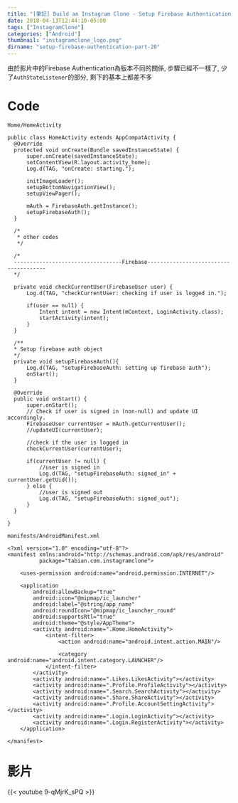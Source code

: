 ```yaml
---
title: "[筆記] Build an Instagram Clone - Setup Firebase Authentication (Part 20)"
date: 2018-04-13T12:44:10-05:00
tags: ["InstagramClone"]
categories: ["Android"]
thumbnail: "instagramclone_logo.png"
dirname: "setup-firebase-authentication-part-20"
---
```


由於影片中的Firebase Authentication為版本不同的關係, 步驟已經不一樣了, 少了<code>AuthStateListener</code>的部分, 剩下的基本上都差不多

<!--more-->

# Code

<code>Home/HomeActivity</code>

    public class HomeActivity extends AppCompatActivity {
      @Override
      protected void onCreate(Bundle savedInstanceState) {
          super.onCreate(savedInstanceState);
          setContentView(R.layout.activity_home);
          Log.d(TAG, "onCreate: starting.");

          initImageLoader();
          setupBottomNavigationView();
          setupViewPager();

          mAuth = FirebaseAuth.getInstance();
          setupFirebaseAuth();
      }

      /*
       * other codes
       */

      /*
      ----------------------------------Firebase--------------------------------------
      */

      private void checkCurrentUser(FirebaseUser user) {
          Log.d(TAG, "checkCurrentUser: checking if user is logged in.");

          if(user == null) {
              Intent intent = new Intent(mContext, LoginActivity.class);
              startActivity(intent);
          }
      }

      /**
      * Setup firebase auth object
      */
      private void setupFirebaseAuth(){
          Log.d(TAG, "setupFirebaseAuth: setting up firebase auth");
          onStart();
      }

      @Override
      public void onStart() {
          super.onStart();
          // Check if user is signed in (non-null) and update UI accordingly.
          FirebaseUser currentUser = mAuth.getCurrentUser();
          //updateUI(currentUser);

          //check if the user is logged in
          checkCurrentUser(currentUser);

          if(currentUser != null) {
              //user is signed in
              Log.d(TAG, "setupFirebaseAuth: signed_in" + currentUser.getUid());
          } else {
              //user is signed out
              Log.d(TAG, "setupFirebaseAuth: signed_out");
          }
      }

    }


<code>manifests/AndroidManifest.xml</code>

    <?xml version="1.0" encoding="utf-8"?>
    <manifest xmlns:android="http://schemas.android.com/apk/res/android"
              package="tabian.com.instagramclone">

        <uses-permission android:name="android.permission.INTERNET"/>

        <application
            android:allowBackup="true"
            android:icon="@mipmap/ic_launcher"
            android:label="@string/app_name"
            android:roundIcon="@mipmap/ic_launcher_round"
            android:supportsRtl="true"
            android:theme="@style/AppTheme">
            <activity android:name=".Home.HomeActivity">
                <intent-filter>
                    <action android:name="android.intent.action.MAIN"/>

                    <category android:name="android.intent.category.LAUNCHER"/>
                </intent-filter>
            </activity>
            <activity android:name=".Likes.LikesActivity"></activity>
            <activity android:name=".Profile.ProfileActivity"></activity>
            <activity android:name=".Search.SearchActivity"></activity>
            <activity android:name=".Share.ShareActivity"></activity>
            <activity android:name=".Profile.AccountSettingActivity"></activity>
            <activity android:name=".Login.LoginActivity"></activity>
            <activity android:name=".Login.RegisterActivity"></activity>
        </application>

    </manifest>

# 影片

{{< youtube 9-qMjrK_sPQ >}}
